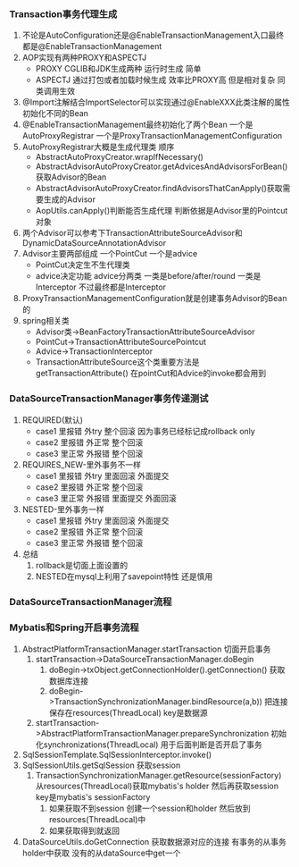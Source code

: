 ### Transaction事务代理生成

1. 不论是AutoConfiguration还是@EnableTransactionManagement入口最终都是@EnableTransactionManagement
2. AOP实现有两种PROXY和ASPECTJ
   - PROXY CGLIB和JDK生成两种 运行时生成 简单
   - ASPECTJ 通过打包或者加载时候生成 效率比PROXY高 但是相对复杂 同类调用生效
3. @Import注解结合ImportSelector可以实现通过@EnableXXX此类注解的属性初始化不同的Bean
4. @EnableTransactionManagement最终初始化了两个Bean 一个是AutoProxyRegistrar 一个是ProxyTransactionManagementConfiguration
5. AutoProxyRegistrar大概是生成代理类 顺序
   - AbstractAutoProxyCreator.wrapIfNecessary()
   - AbstractAdvisorAutoProxyCreator.getAdvicesAndAdvisorsForBean()获取Advisor的Bean
   - AbstractAdvisorAutoProxyCreator.findAdvisorsThatCanApply()获取需要生成的Advisor
   - AopUtils.canApply()判断能否生成代理 判断依据是Advisor里的Pointcut对象
6. 两个Advisor可以参考下TransactionAttributeSourceAdvisor和DynamicDataSourceAnnotationAdvisor
7. Advisor主要两部组成 一个PointCut 一个是advice
   - PointCut决定生不生代理类
   - advice决定功能 advice分两类 一类是before/after/round 一类是Interceptor  不过最终都是Interceptor
8. ProxyTransactionManagementConfiguration就是创建事务Advisor的Bean的
9. spring相关类
   - Advisor类->BeanFactoryTransactionAttributeSourceAdvisor  
   - PointCut->TransactionAttributeSourcePointcut  
   - Advice->TransactionInterceptor 
   - TransactionAttributeSource这个类重要方法是getTransactionAttribute() 在pointCut和Advice的invoke都会用到

### DataSourceTransactionManager事务传递测试

1. REQUIRED(默认)
   - case1 里报错 外try     整个回滚 因为事务已经标记成rollback only
   - case2 里报错 外正常  整个回滚
   - case3 里正常 外报错  整个回滚
2. REQUIRES_NEW-里外事务不一样
   - case1 里报错 外try     里面回滚 外面提交
   - case2 里报错 外正常  整个回滚
   - case3 里正常 外报错  里面提交 外面回滚
3. NESTED-里外事务一样
   - case1 里报错 外try     里面回滚 外面提交
   - case2 里报错 外正常  整个回滚
   - case3 里正常 外报错  整个回滚
4. 总结
   1. rollback是切面上面设置的
   2. NESTED在mysql上利用了savepoint特性 还是慎用

### DataSourceTransactionManager流程

### Mybatis和Spring开启事务流程

1. AbstractPlatformTransactionManager.startTransaction 切面开启事务
   1. startTransaction->DataSourceTransactionManager.doBegin
      1. doBegin->txObject.getConnectionHolder().getConnection() 获取数据库连接
      2. doBegin->TransactionSynchronizationManager.bindResource(a,b)) 把连接保存在resources(ThreadLocal) key是数据源
   2. startTransaction->AbstractPlatformTransactionManager.prepareSynchronization 初始化synchronizations(ThreadLocal) 用于后面判断是否开启了事务
2. SqlSessionTemplate.SqlSessionInterceptor.invoke() 
3. SqlSessionUtils.getSqlSession 获取session
   1. TransactionSynchronizationManager.getResource(sessionFactory) 从resources(ThreadLocal)获取mybatis's holder 然后再获取session key是mybatis's sessionFactory
      1. 如果获取不到session 创建一个session和holder 然后放到resources(ThreadLocal)中
      2. 如果获取得到就返回
4. DataSourceUtils.doGetConnection 获取数据源对应的连接 有事务的从事务holder中获取 没有的从dataSource中get一个